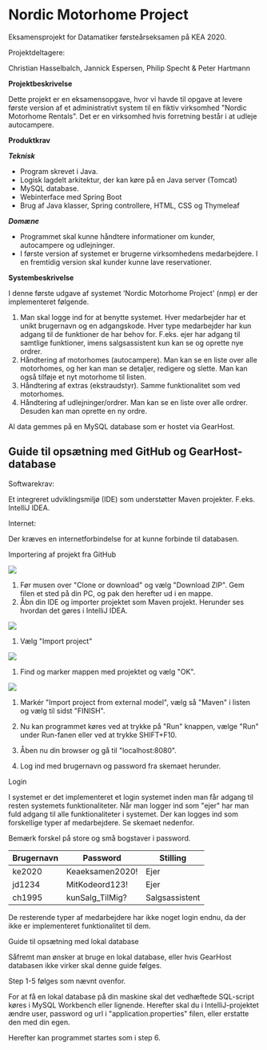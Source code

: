 # Nordic Motorhome Project

Eksamensprojekt for Datamatiker førsteårseksamen på KEA 2020.

Projektdeltagere:

Christian Hasselbalch, Jannick Espersen, Philip Specht &amp; Peter Hartmann


**Projektbeskrivelse**

Dette projekt er en eksamensopgave, hvor vi havde til opgave at levere første version af et administrativt system til en fiktiv virksomhed &quot;Nordic Motorhome Rentals&quot;. Det er en virksomhed hvis forretning består i at udleje autocampere.

**Produktkrav**

***Teknisk***
- Program skrevet i Java.
- Logisk lagdelt arkitektur, der kan køre på en Java server (Tomcat)
- MySQL database.
- Webinterface med Spring Boot
- Brug af Java klasser, Spring controllere, HTML, CSS og Thymeleaf

***Domæne***
- Programmet skal kunne håndtere informationer om kunder, autocampere og udlejninger.
- I første version af systemet er brugerne virksomhedens medarbejdere. I en fremtidig version skal kunder kunne lave reservationer.



**Systembeskrivelse**

I denne første udgave af systemet &#39;Nordic Motorhome Project&#39; (nmp) er der implementeret følgende.

1. Man skal logge ind for at benytte systemet. Hver medarbejder har et unikt brugernavn og en adgangskode. Hver type medarbejder har kun adgang til de funktioner de har behov for. F.eks. ejer har adgang til samtlige funktioner, imens salgsassistent kun kan se og oprette nye ordrer.
2. Håndtering af motorhomes (autocampere). Man kan se en liste over alle motorhomes, og her kan man se detaljer, redigere og slette. Man kan også tilføje et nyt motorhome til listen.
3. Håndtering af extras (ekstraudstyr). Samme funktionalitet som ved motorhomes.
4. Håndtering af udlejninger/ordrer. Man kan se en liste over alle ordrer. Desuden kan man oprette en ny ordre.

Al data gemmes på en MySQL database som er hostet via GearHost.



## Guide til opsætning med GitHub og GearHost-database

Softwarekrav:

Et integreret udviklingsmiljø (IDE) som understøtter Maven projekter. F.eks. IntelliJ IDEA.

Internet:

Der kræves en internetforbindelse for at kunne forbinde til databasen.

Importering af projekt fra GitHub

![](RackMultipart20200609-4-qm75z8_html_819a09e7b0996be7.png)

1. Før musen over &quot;Clone or download&quot; og vælg &quot;Download ZIP&quot;. Gem filen et sted på din PC, og pak den herefter ud i en mappe.
2. Åbn din IDE og importer projektet som Maven projekt. Herunder ses hvordan det gøres i IntelliJ IDEA.

![](RackMultipart20200609-4-qm75z8_html_e9c1b3a27216a091.png)

1. Vælg &quot;Import project&quot;

![](RackMultipart20200609-4-qm75z8_html_4a47a1445399470e.png)

1. Find og marker mappen med  projektet og vælg &quot;OK&quot;.

![](RackMultipart20200609-4-qm75z8_html_23147e7a2f3717b1.png)

1. Markér &quot;Import project from external model&quot;, vælg så &quot;Maven&quot; i listen og vælg til sidst &quot;FINISH&quot;.

1. Nu kan programmet køres ved at trykke på &quot;Run&quot; knappen, vælge &quot;Run&quot; under Run-fanen eller ved at trykke SHIFT+F10.

1. Åben nu din browser og gå til &quot;localhost:8080&quot;.

1. Log ind med brugernavn og password fra skemaet herunder.

Login

I systemet er det implementeret et login systemet inden man får adgang til resten systemets funktionaliteter. Når man logger ind som &quot;ejer&quot; har man fuld adgang til alle funktionaliteter i systemet. Der kan logges ind som forskellige typer af medarbejdere. Se skemaet nedenfor.

Bemærk forskel på store og små bogstaver i password.

| **Brugernavn** | **Password** | **Stilling** |
| --- | --- | --- |
| ke2020 | Keaeksamen2020! | Ejer |
| jd1234 | MitKodeord123! | Ejer |
| ch1995 | kunSalg\_TilMig? | Salgsassistent |

De resterende typer af medarbejdere har ikke noget login endnu, da der ikke er implementeret funktionalitet til dem.

Guide til opsætning med lokal database

Såfremt man ønsker at bruge en lokal database, eller hvis GearHost databasen ikke virker skal denne guide følges.

Step 1-5 følges som nævnt ovenfor.

For at få en lokal database på din maskine skal det vedhæftede SQL-script køres i MySQL Workbench eller lignende. Herefter skal du i IntelliJ-projektet ændre user, password og url i &quot;application.properties&quot; filen, eller erstatte den med din egen.

Herefter kan programmet startes som i step 6.
